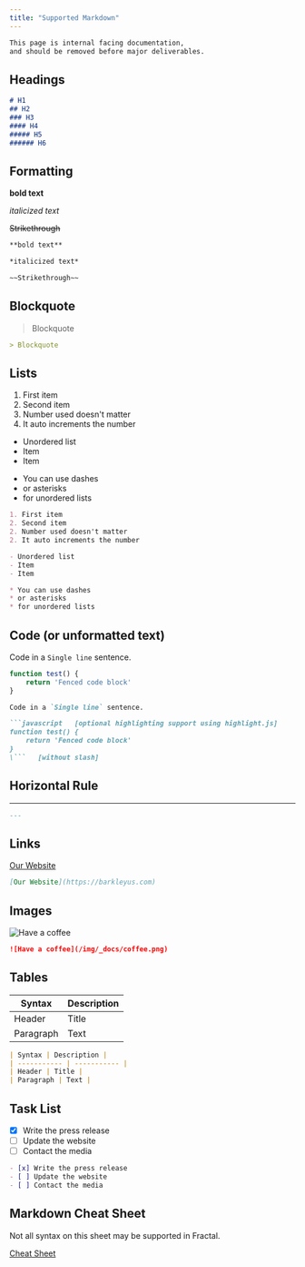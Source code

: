 ```yaml
---
title: "Supported Markdown"
---
```


```markdown
This page is internal facing documentation, 
and should be removed before major deliverables.
```

## Headings

```markdown
# H1
## H2
### H3
#### H4
##### H5
###### H6
```

## Formatting

**bold text**

*italicized text*

~~Strikethrough~~

```markdown
**bold text**

*italicized text*

~~Strikethrough~~
```

## Blockquote

> Blockquote

```markdown
> Blockquote
```

## Lists

1. First item
2. Second item
2. Number used doesn't matter
2. It auto increments the number

- Unordered list
- Item
- Item

* You can use dashes
* or asterisks
* for unordered lists

```markdown
1. First item
2. Second item
2. Number used doesn't matter
2. It auto increments the number

- Unordered list
- Item
- Item

* You can use dashes
* or asterisks
* for unordered lists
```

## Code (or unformatted text)

Code in a `Single line` sentence.

```javascript
function test() {
    return 'Fenced code block'
}
```

```markdown
Code in a `Single line` sentence.
```

```markdown
```javascript   [optional highlighting support using highlight.js]
function test() {
    return 'Fenced code block'
}
\```   [without slash]
``` 

## Horizontal Rule

---

```markdown
---
```

## Links

[Our Website](https://barkleyus.com)

```markdown
[Our Website](https://barkleyus.com)
```

## Images

![Have a coffee](/img/_docs/coffee.png)

```markdown
![Have a coffee](/img/_docs/coffee.png)
```

## Tables

| Syntax | Description |
| ----------- | ----------- |
| Header | Title |
| Paragraph | Text |

```markdown
| Syntax | Description |
| ----------- | ----------- |
| Header | Title |
| Paragraph | Text |
```

## Task List

- [x] Write the press release
- [ ] Update the website
- [ ] Contact the media

```markdown
- [x] Write the press release
- [ ] Update the website
- [ ] Contact the media
```

## Markdown Cheat Sheet

Not all syntax on this sheet may be supported in Fractal.

[Cheat Sheet](https://www.markdownguide.org/cheat-sheet/)
